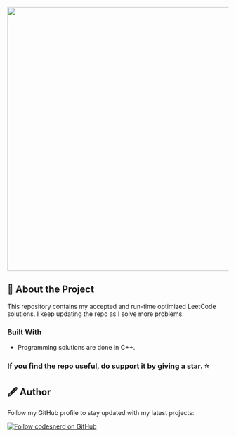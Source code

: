 <p align="center">
  <a href="https://leetcode.com/">
    <img width= "600px" src="https://user-images.githubusercontent.com/70039999/134757348-c3cef085-5907-40f5-bfba-5ebf6140aab6.png"/>
  </a>
</p>

## 🧾 About the Project
This repository contains my accepted and run-time optimized LeetCode solutions. I keep updating the repo as I solve more problems.

### Built With
* Programming solutions are done in C++.

### If you find the repo useful, do support it by giving a star. ⭐

## 🖋 Author
Follow my GitHub profile to stay updated with my latest projects:

[![Follow codesnerd on GitHub](https://img.shields.io/badge/Connect-codesnerd-black.svg?logo=GitHub&longCache=true&style=social&label=Follow)](https://github.com/codesnerd)
